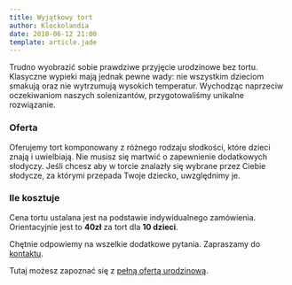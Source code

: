 ```yaml
---
title: Wyjątkowy tort
author: Klockolandia
date: 2018-06-12 21:00
template: article.jade
---
```


Trudno wyobrazić sobie prawdziwe przyjęcie urodzinowe bez tortu. 
Klasyczne wypieki mają jednak pewne wady: nie wszystkim dzieciom smakują oraz nie wytrzumują wysokich temperatur. 
Wychodząc naprzeciw oczekiwaniom naszych solenizantów, przygotowaliśmy unikalne rozwiązanie.

<span class="more"></span>

### Oferta

Oferujemy tort komponowany z różnego rodzaju słodkości, które dzieci znają i uwielbiają. Nie musisz się martwić o zapewnienie dodatkowych słodyczy. Jeśli chcesz aby w torcie znalazły się wybrane przez Ciebie słodycze, za którymi przepada Twoje dziecko, uwzględnimy je. 

### Ile kosztuje

Cena tortu ustalana jest na podstawie indywidualnego zamówienia. Orientacyjnie jest to **40zł** za tort dla **10 dzieci**.

Chętnie odpowiemy na wszelkie dodatkowe pytania. Zapraszamy do [kontaktu](/#contact).

Tutaj możesz zapoznać się z [pełną ofertą urodzinową](../urodziny2).
